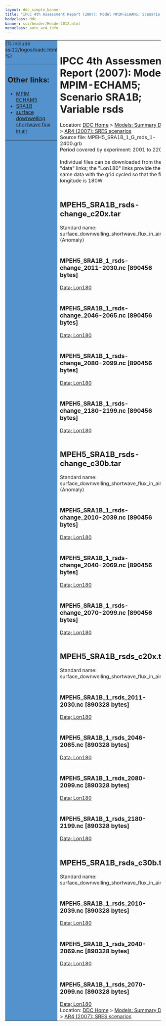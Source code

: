 ```yaml
---
layout: ddc_simple_banner
title: "IPCC 4th Assessment Report (2007): Model MPIM-ECHAM5; Scenario SRA1B; Variable rsds"
bodyclass: ddc
banner: ssi/header/Header2012.html
menuclass: auto_ar4_info
---
```



<table width="100%" border="0" cellspacing="0" cellpadding="0" style="border-collapse: collapse;">
<tr style="margin:0;padding:0;border:0;">
<td style="margin:0;padding:0;border:0;height:1pt;width:150pt;background:#5492CD;" valign="top" >

<div id="lh-col2" class="auto_ar4_info">
<table class="menumain" bgcolor="#5492CD" cellspacing="0" width="100%" border="0">
<tr><td>
<h2> Other links:</h2>
<ul>
<li><a href="/auto/ar4/model-MPIM-ECHAM5.html">MPIM<br/>ECHAM5</a></li>
<li><a href="/auto/ar4/scenario-SRA1B.html">SRA1B</a></li>
<li><a href="/auto/ar4/var-surface_downwelling_shortwave_flux_in_air.html">surface downwelling<br/> shortwave flux in air</a></li>
</ul>
</td></tr>
{% include ssi12/logos/badc.html %}
</table>
</div>
</td>
<td><h1>IPCC 4th Assessment Report (2007): Model MPIM-ECHAM5; Scenario SRA1B; Variable rsds</h1>

<!-- Breadcrumb1 -->
<div id="breadcrumb1" align="left">
Location: <a href="/index.html">DDC Home</a> > <a href="/sim/gcm_clim/">Models: Summary Data</a>
> <a href="/sim/gcm_clim/SRES_AR4/index.html">AR4 (2007): SRES scenarios</a>
</div>
<!-- End of Breadcrumb1 -->Source file: MPEH5_SRA1B_1_G_rsds_1-2400.grb
<br/>
Period covered by experiment: 2001 to 2200<br/>
<br/>Individual files can be downloaded from the "data" links; the "Lon180" links provide the same data
         with the grid cycled so that the first longitude is 180W<br/>
<br/><h2>MPEH5_SRA1B_rsds-change_c20x.tar</h2>
Standard name: surface_downwelling_shortwave_flux_in_air (Anomaly)<br>
<br/><h3>MPEH5_SRA1B_1_rsds-change_2011-2030.nc [890456 bytes]</h3>
<a href="http://apps.ipcc-data.org/cgi-bin/downl/ar4_nc/rsds/MPEH5_SRA1B_1_rsds-change_2011-2030.nc">Data; </a><a href="http://apps.ipcc-data.org/cgi-bin/downl/ar4_nc/rsds/MPEH5_SRA1B_1_rsds-change_2011-2030.cyto180.nc"> Lon180</a><br/>
<br/><h3>MPEH5_SRA1B_1_rsds-change_2046-2065.nc [890456 bytes]</h3>
<a href="http://apps.ipcc-data.org/cgi-bin/downl/ar4_nc/rsds/MPEH5_SRA1B_1_rsds-change_2046-2065.nc">Data; </a><a href="http://apps.ipcc-data.org/cgi-bin/downl/ar4_nc/rsds/MPEH5_SRA1B_1_rsds-change_2046-2065.cyto180.nc"> Lon180</a><br/>
<br/><h3>MPEH5_SRA1B_1_rsds-change_2080-2099.nc [890456 bytes]</h3>
<a href="http://apps.ipcc-data.org/cgi-bin/downl/ar4_nc/rsds/MPEH5_SRA1B_1_rsds-change_2080-2099.nc">Data; </a><a href="http://apps.ipcc-data.org/cgi-bin/downl/ar4_nc/rsds/MPEH5_SRA1B_1_rsds-change_2080-2099.cyto180.nc"> Lon180</a><br/>
<br/><h3>MPEH5_SRA1B_1_rsds-change_2180-2199.nc [890456 bytes]</h3>
<a href="http://apps.ipcc-data.org/cgi-bin/downl/ar4_nc/rsds/MPEH5_SRA1B_1_rsds-change_2180-2199.nc">Data; </a><a href="http://apps.ipcc-data.org/cgi-bin/downl/ar4_nc/rsds/MPEH5_SRA1B_1_rsds-change_2180-2199.cyto180.nc"> Lon180</a><br/>
<br/><h2>MPEH5_SRA1B_rsds-change_c30b.tar</h2>
Standard name: surface_downwelling_shortwave_flux_in_air (Anomaly)<br>
<br/><h3>MPEH5_SRA1B_1_rsds-change_2010-2039.nc [890456 bytes]</h3>
<a href="http://apps.ipcc-data.org/cgi-bin/downl/ar4_nc/rsds/MPEH5_SRA1B_1_rsds-change_2010-2039.nc">Data; </a><a href="http://apps.ipcc-data.org/cgi-bin/downl/ar4_nc/rsds/MPEH5_SRA1B_1_rsds-change_2010-2039.cyto180.nc"> Lon180</a><br/>
<br/><h3>MPEH5_SRA1B_1_rsds-change_2040-2069.nc [890456 bytes]</h3>
<a href="http://apps.ipcc-data.org/cgi-bin/downl/ar4_nc/rsds/MPEH5_SRA1B_1_rsds-change_2040-2069.nc">Data; </a><a href="http://apps.ipcc-data.org/cgi-bin/downl/ar4_nc/rsds/MPEH5_SRA1B_1_rsds-change_2040-2069.cyto180.nc"> Lon180</a><br/>
<br/><h3>MPEH5_SRA1B_1_rsds-change_2070-2099.nc [890456 bytes]</h3>
<a href="http://apps.ipcc-data.org/cgi-bin/downl/ar4_nc/rsds/MPEH5_SRA1B_1_rsds-change_2070-2099.nc">Data; </a><a href="http://apps.ipcc-data.org/cgi-bin/downl/ar4_nc/rsds/MPEH5_SRA1B_1_rsds-change_2070-2099.cyto180.nc"> Lon180</a><br/>
<br/><h2>MPEH5_SRA1B_rsds_c20x.tar</h2>
Standard name: surface_downwelling_shortwave_flux_in_air<br>
<br/><h3>MPEH5_SRA1B_1_rsds_2011-2030.nc [890328 bytes]</h3>
<a href="http://apps.ipcc-data.org/cgi-bin/downl/ar4_nc/rsds/MPEH5_SRA1B_1_rsds_2011-2030.nc">Data; </a><a href="http://apps.ipcc-data.org/cgi-bin/downl/ar4_nc/rsds/MPEH5_SRA1B_1_rsds_2011-2030.cyto180.nc"> Lon180</a><br/>
<br/><h3>MPEH5_SRA1B_1_rsds_2046-2065.nc [890328 bytes]</h3>
<a href="http://apps.ipcc-data.org/cgi-bin/downl/ar4_nc/rsds/MPEH5_SRA1B_1_rsds_2046-2065.nc">Data; </a><a href="http://apps.ipcc-data.org/cgi-bin/downl/ar4_nc/rsds/MPEH5_SRA1B_1_rsds_2046-2065.cyto180.nc"> Lon180</a><br/>
<br/><h3>MPEH5_SRA1B_1_rsds_2080-2099.nc [890328 bytes]</h3>
<a href="http://apps.ipcc-data.org/cgi-bin/downl/ar4_nc/rsds/MPEH5_SRA1B_1_rsds_2080-2099.nc">Data; </a><a href="http://apps.ipcc-data.org/cgi-bin/downl/ar4_nc/rsds/MPEH5_SRA1B_1_rsds_2080-2099.cyto180.nc"> Lon180</a><br/>
<br/><h3>MPEH5_SRA1B_1_rsds_2180-2199.nc [890328 bytes]</h3>
<a href="http://apps.ipcc-data.org/cgi-bin/downl/ar4_nc/rsds/MPEH5_SRA1B_1_rsds_2180-2199.nc">Data; </a><a href="http://apps.ipcc-data.org/cgi-bin/downl/ar4_nc/rsds/MPEH5_SRA1B_1_rsds_2180-2199.cyto180.nc"> Lon180</a><br/>
<br/><h2>MPEH5_SRA1B_rsds_c30b.tar</h2>
Standard name: surface_downwelling_shortwave_flux_in_air<br>
<br/><h3>MPEH5_SRA1B_1_rsds_2010-2039.nc [890328 bytes]</h3>
<a href="http://apps.ipcc-data.org/cgi-bin/downl/ar4_nc/rsds/MPEH5_SRA1B_1_rsds_2010-2039.nc">Data; </a><a href="http://apps.ipcc-data.org/cgi-bin/downl/ar4_nc/rsds/MPEH5_SRA1B_1_rsds_2010-2039.cyto180.nc"> Lon180</a><br/>
<br/><h3>MPEH5_SRA1B_1_rsds_2040-2069.nc [890328 bytes]</h3>
<a href="http://apps.ipcc-data.org/cgi-bin/downl/ar4_nc/rsds/MPEH5_SRA1B_1_rsds_2040-2069.nc">Data; </a><a href="http://apps.ipcc-data.org/cgi-bin/downl/ar4_nc/rsds/MPEH5_SRA1B_1_rsds_2040-2069.cyto180.nc"> Lon180</a><br/>
<br/><h3>MPEH5_SRA1B_1_rsds_2070-2099.nc [890328 bytes]</h3>
<a href="http://apps.ipcc-data.org/cgi-bin/downl/ar4_nc/rsds/MPEH5_SRA1B_1_rsds_2070-2099.nc">Data; </a><a href="http://apps.ipcc-data.org/cgi-bin/downl/ar4_nc/rsds/MPEH5_SRA1B_1_rsds_2070-2099.cyto180.nc"> Lon180</a><br/>
<!-- Breadcrumb2 -->
<div id="breadcrumb2" align="left">
Location: <a href="/index.html">DDC Home</a> > <a href="/sim/gcm_clim/">Models: Summary Data</a>
> <a href="/sim/gcm_clim/SRES_AR4/index.html">AR4 (2007): SRES scenarios</a>
</div>
<!-- End of Breadcrumb2 --></td></tr></table>
